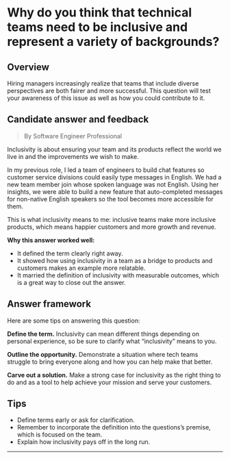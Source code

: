 # Why do you think that technical teams need to be inclusive and represent a variety of backgrounds?

## Overview
Hiring managers increasingly realize that teams that include diverse perspectives are both fairer and more successful. This question will test your awareness of this issue as well as how you could contribute to it.

## Candidate answer and feedback
> By Software Engineer Professional

Inclusivity is about ensuring your team and its products reflect the world we live in and the improvements we wish to make.

In my previous role, I led a team of engineers to build chat features so customer service divisions could easily type messages in English. We had a new team member join whose spoken language was not English. Using her insights, we were able to build a new feature that auto-completed messages for non-native English speakers so the tool becomes more accessible for them.

This is what inclusivity means to me: inclusive teams make more inclusive products, which means happier customers and more growth and revenue.

**Why this answer worked well:**

* It defined the term clearly right away.
* It showed how using inclusivity in a team as a bridge to products and customers makes an example more relatable.
* It married the definition of inclusivity with measurable outcomes, which is a great way to close out the answer.

## Answer framework
Here are some tips on answering this question:

**Define the term.** Inclusivity can mean different things depending on personal experience, so be sure to clarify what “inclusivity” means to you.

**Outline the opportunity.** Demonstrate a situation where tech teams struggle to bring everyone along and how you can help make that better.

**Carve out a solution.** Make a strong case for inclusivity as the right thing to do and as a tool to help achieve your mission and serve your customers.

## Tips

* Define terms early or ask for clarification.
* Remember to incorporate the definition into the questions’s premise, which is focused on the team.
* Explain how inclusivity pays off in the long run.

---
